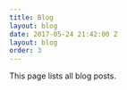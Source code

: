 ```yaml
---
title: Blog
layout: blog
date: 2017-05-24 21:42:00 Z
layout: blog
order: 3
---
```


This page lists all blog posts.
